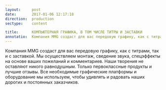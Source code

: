 ```yaml
---
layout:     post
date:       2017-01-06 12:17:18
direction:  production
sectype:    content

title:      КОМПЬЮТЕРНАЯ ГРАФИКА, В ТОМ ЧИСЛЕ ТИТРЫ И ЗАСТАВКИ  
annotatio:  Компания MMG создаст для вас передовую графику, как с титрами, так и с заставкой. Мы осуществляем монтаж, сведение звука, спецэффекты на основе ваших пожеланий и комментариев. Наши творения не оставляют никого равнодушным. Только первоклассные продукты и лучшие отзывы. Все необходимые графические платформы и оборудование мы используем, чтобы удивлять и радовать наших дорогих и постоянных заказчиков. 
---
```


Компания MMG создаст для вас передовую графику, как с титрами, так и с заставкой. Мы осуществляем монтаж, сведение звука, спецэффекты на основе ваших пожеланий и комментариев. Наши творения не оставляют никого равнодушным. Только первоклассные продукты и лучшие отзывы. Все необходимые графические платформы и оборудование мы используем, чтобы удивлять и радовать наших дорогих и постоянных заказчиков.  

